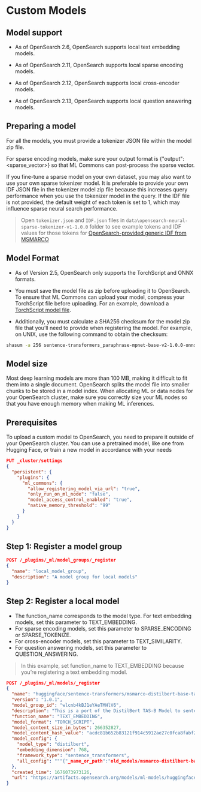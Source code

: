 # Custom Models
## Model support
- As of OpenSearch 2.6, OpenSearch supports local text embedding models.

- As of OpenSearch 2.11, OpenSearch supports local sparse encoding models.

- As of OpenSearch 2.12, OpenSearch supports local cross-encoder models.

- As of OpenSearch 2.13, OpenSearch supports local question answering models.

## Preparing a model
For all the models, you must provide a tokenizer JSON file within the model zip file.

For sparse encoding models, make sure your output format is {"output":<sparse_vector>} so that ML Commons can post-process the sparse vector.

If you fine-tune a sparse model on your own dataset, you may also want to use your own sparse tokenizer model. It is preferable to provide your own IDF JSON file in the tokenizer model zip file because this increases query performance when you use the tokenizer model in the query. If the IDF file is not provided, the default weight of each token is set to 1, which may influence sparse neural search performance.

> Open `tokenizer.json` and `IDF.json` files in `data\opensearch-neural-sparse-tokenizer-v1-1.0.0` folder to see example tokens and IDF values for those tokens for [OpenSearch-provided generic IDF from MSMARCO](https://artifacts.opensearch.org/models/ml-models/amazon/neural-sparse/opensearch-neural-sparse-tokenizer-v1/1.0.0/torch_script/opensearch-neural-sparse-tokenizer-v1-1.0.0.zip)

## Model Format
- As of Version 2.5, OpenSearch only supports the TorchScript and ONNX formats.

- You must save the model file as zip before uploading it to OpenSearch. To ensure that ML Commons can upload your model, compress your TorchScript file before uploading. For an example, download a [TorchScript model file](https://github.com/opensearch-project/ml-commons/blob/2.x/ml-algorithms/src/test/resources/org/opensearch/ml/engine/algorithms/text_embedding/all-MiniLM-L6-v2_torchscript_sentence-transformer.zip).
- Additionally, you must calculate a SHA256 checksum for the model zip file that you’ll need to provide when registering the model. For example, on UNIX, use the following command to obtain the checksum:

```bash
shasum -a 256 sentence-transformers_paraphrase-mpnet-base-v2-1.0.0-onnx.zip
```

## Model size
Most deep learning models are more than 100 MB, making it difficult to fit them into a single document. OpenSearch splits the model file into smaller chunks to be stored in a model index. When allocating ML or data nodes for your OpenSearch cluster, make sure you correctly size your ML nodes so that you have enough memory when making ML inferences.

## Prerequisites
To upload a custom model to OpenSearch, you need to prepare it outside of your OpenSearch cluster. You can use a pretrained model, like one from Hugging Face, or train a new model in accordance with your needs

```json
PUT _cluster/settings
{
  "persistent": {
    "plugins": {
      "ml_commons": {
        "allow_registering_model_via_url": "true",
        "only_run_on_ml_node": "false",
        "model_access_control_enabled": "true",
        "native_memory_threshold": "99"
      }
    }
  }
}
```

## Step 1: Register a model group

```json
POST /_plugins/_ml/model_groups/_register
{
  "name": "local_model_group",
  "description": "A model group for local models"
}
```

## Step 2: Register a local model

- The function_name corresponds to the model type. For text embedding models, set this parameter to TEXT_EMBEDDING. 
- For sparse encoding models, set this parameter to SPARSE_ENCODING or SPARSE_TOKENIZE. 
- For cross-encoder models, set this parameter to TEXT_SIMILARITY. 
- For question answering models, set this parameter to QUESTION_ANSWERING. 
  
> In this example, set function_name to TEXT_EMBEDDING because you’re registering a text embedding model.

```json
POST /_plugins/_ml/models/_register
{
  "name": "huggingface/sentence-transformers/msmarco-distilbert-base-tas-b",
  "version": "1.0.1",
  "model_group_id": "wlcnb4kBJ1eYAeTMHlV6",
  "description": "This is a port of the DistilBert TAS-B Model to sentence-transformers model: It maps sentences & paragraphs to a 768 dimensional dense vector space and is optimized for the task of semantic search.",
  "function_name": "TEXT_EMBEDDING",
  "model_format": "TORCH_SCRIPT",
  "model_content_size_in_bytes": 266352827,
  "model_content_hash_value": "acdc81b652b83121f914c5912ae27c0fca8fabf270e6f191ace6979a19830413",
  "model_config": {
    "model_type": "distilbert",
    "embedding_dimension": 768,
    "framework_type": "sentence_transformers",
    "all_config": """{"_name_or_path":"old_models/msmarco-distilbert-base-tas-b/0_Transformer","activation":"gelu","architectures":["DistilBertModel"],"attention_dropout":0.1,"dim":768,"dropout":0.1,"hidden_dim":3072,"initializer_range":0.02,"max_position_embeddings":512,"model_type":"distilbert","n_heads":12,"n_layers":6,"pad_token_id":0,"qa_dropout":0.1,"seq_classif_dropout":0.2,"sinusoidal_pos_embds":false,"tie_weights_":true,"transformers_version":"4.7.0","vocab_size":30522}"""
  },
  "created_time": 1676073973126,
  "url": "https://artifacts.opensearch.org/models/ml-models/huggingface/sentence-transformers/msmarco-distilbert-base-tas-b/1.0.1/torch_script/sentence-transformers_msmarco-distilbert-base-tas-b-1.0.1-torch_script.zip"
}
```